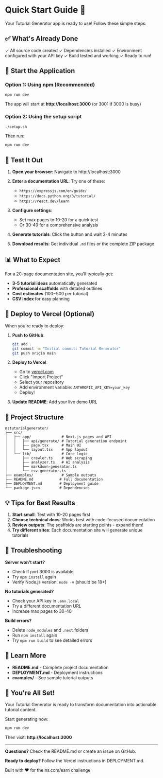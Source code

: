 # Quick Start Guide 🚀

Your Tutorial Generator app is ready to use! Follow these simple steps:

## ✅ What's Already Done

✓ All source code created
✓ Dependencies installed
✓ Environment configured with your API key
✓ Build tested and working
✓ Ready to run!

## 🎯 Start the Application

### Option 1: Using npm (Recommended)

```bash
npm run dev
```

The app will start at **http://localhost:3000** (or 3001 if 3000 is busy)

### Option 2: Using the setup script

```bash
./setup.sh
```

Then run:
```bash
npm run dev
```

## 🧪 Test It Out

1. **Open your browser**: Navigate to http://localhost:3000

2. **Enter a documentation URL**: Try one of these:
   - `https://expressjs.com/en/guide/`
   - `https://docs.python.org/3/tutorial/`
   - `https://react.dev/learn`

3. **Configure settings**:
   - Set max pages to 10-20 for a quick test
   - Or 30-40 for a comprehensive analysis

4. **Generate tutorials**: Click the button and wait 2-4 minutes

5. **Download results**: Get individual `.md` files or the complete ZIP package

## 📊 What to Expect

For a 20-page documentation site, you'll typically get:
- **3-5 tutorial ideas** automatically generated
- **Professional scaffolds** with detailed outlines
- **Cost estimates** ($100-$500 per tutorial)
- **CSV index** for easy planning

## 🚀 Deploy to Vercel (Optional)

When you're ready to deploy:

1. **Push to GitHub**:
   ```bash
   git add .
   git commit -m "Initial commit: Tutorial Generator"
   git push origin main
   ```

2. **Deploy to Vercel**:
   - Go to [vercel.com](https://vercel.com)
   - Click "Import Project"
   - Select your repository
   - Add environment variable: `ANTHROPIC_API_KEY=your_key`
   - Deploy!

3. **Update README**: Add your live demo URL

## 📁 Project Structure

```
nstutorialgenerator/
├── src/
│   ├── app/              # Next.js pages and API
│   │   ├── api/generate/ # Tutorial generation endpoint
│   │   ├── page.tsx      # Main UI
│   │   └── layout.tsx    # App layout
│   └── lib/              # Core logic
│       ├── crawler.ts    # Web scraping
│       ├── analyzer.ts   # AI analysis
│       ├── markdown-generator.ts
│       └── csv-generator.ts
├── examples/             # Sample outputs
├── README.md            # Full documentation
├── DEPLOYMENT.md        # Deployment guide
└── package.json         # Dependencies
```

## 💡 Tips for Best Results

1. **Start small**: Test with 10-20 pages first
2. **Choose technical docs**: Works best with code-focused documentation
3. **Review outputs**: The scaffolds are starting points - expand them!
4. **Try different sites**: Each documentation site will generate unique tutorials

## 🐛 Troubleshooting

**Server won't start?**
- Check if port 3000 is available
- Try `npm install` again
- Verify Node.js version: `node -v` (should be 18+)

**No tutorials generated?**
- Check your API key in `.env.local`
- Try a different documentation URL
- Increase max pages to 30-40

**Build errors?**
- Delete `node_modules` and `.next` folders
- Run `npm install` again
- Try `npm run build` to see detailed errors

## 📖 Learn More

- **README.md** - Complete project documentation
- **DEPLOYMENT.md** - Deployment instructions
- **examples/** - See sample tutorial outputs

## 🎉 You're All Set!

Your Tutorial Generator is ready to transform documentation into actionable tutorial content.

Start generating now:
```bash
npm run dev
```

Then visit: **http://localhost:3000**

---

**Questions?** Check the README.md or create an issue on GitHub.

**Ready to deploy?** Follow the Vercel instructions in DEPLOYMENT.md.

Built with ❤️ for the ns.com/earn challenge
